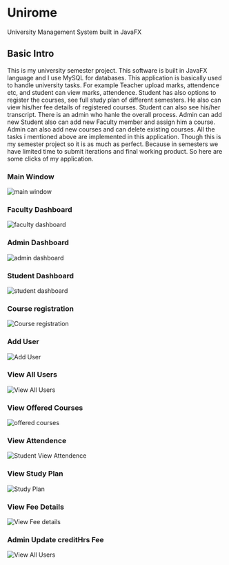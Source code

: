 # Unirome
University Management System built in JavaFX
## Basic Intro
This is my university semester project. This software is built in JavaFX language and I use MySQL for databases. This application is basically used to handle university tasks. For example Teacher upload marks, attendence etc, and student can view marks, attendence. Student has also options to register the courses, see full study plan of different semesters. He also can view his/her fee details of registered courses. Student can also see his/her transcript. There is an admin who hanle the overall process. Admin can add new Student also can add new Faculty member and assign him a course. Admin can also add new courses and can delete existing courses.
All the tasks i mentioned above are implemented in this application. Though this is my semester project so it is as much as perfect. Because in semesters we have limited time to submit iterations and final working product. So here are some clicks of my application.
### Main Window
![main window](https://raw.githubusercontent.com/zawster/Unirome/master/images/main-1.png)


### Faculty Dashboard
![faculty dashboard](https://raw.githubusercontent.com/zawster/Unirome/master/images/facultyDash-2.png)


### Admin Dashboard
![admin dashboard](https://raw.githubusercontent.com/zawster/Unirome/master/images/adminHome-3.png)


### Student Dashboard
![student dashboard](https://raw.githubusercontent.com/zawster/Unirome/master/images/studentHome-4.png)


### Course registration
![Course registration](https://raw.githubusercontent.com/zawster/Unirome/master/images/courseReg-5.png)

### Add User
![Add User](https://raw.githubusercontent.com/zawster/Unirome/master/images/addUser-6.png)

### View All Users
![View All Users](https://raw.githubusercontent.com/zawster/Unirome/master/images/allUsers-7.png)

### View Offered Courses
![offered courses](https://raw.githubusercontent.com/zawster/Unirome/master/images/offeredCourses-8.png)

### View Attendence
![Student View Attendence](https://raw.githubusercontent.com/zawster/Unirome/master/images/attendence-9.png)

### View Study Plan
![Study Plan](https://raw.githubusercontent.com/zawster/Unirome/master/images/studyPlan-10.png)

### View Fee Details
![View Fee details](https://raw.githubusercontent.com/zawster/Unirome/master/images/feeDetails-11.png)

### Admin Update creditHrs Fee
![View All Users](https://raw.githubusercontent.com/zawster/Unirome/master/images/updateFee-12.png)






